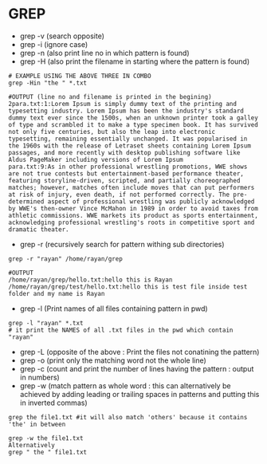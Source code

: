 # GREP
- grep -v (search opposite)
- grep -i (ignore case)
- grep -n (also print line no in which pattern is found)
- grep -H (also print the filename in starting where the pattern is found)
```
# EXAMPLE USING THE ABOVE THREE IN COMBO
grep -Hin "the " *.txt

#OUTPUT (line no and filename is printed in the begining)
2para.txt:1:Lorem Ipsum is simply dummy text of the printing and typesetting industry. Lorem Ipsum has been the industry's standard dummy text ever since the 1500s, when an unknown printer took a galley of type and scrambled it to make a type specimen book. It has survived not only five centuries, but also the leap into electronic typesetting, remaining essentially unchanged. It was popularised in the 1960s with the release of Letraset sheets containing Lorem Ipsum passages, and more recently with desktop publishing software like Aldus PageMaker including versions of Lorem Ipsum
para.txt:9:As in other professional wrestling promotions, WWE shows are not true contests but entertainment-based performance theater, featuring storyline-driven, scripted, and partially choreographed matches; however, matches often include moves that can put performers at risk of injury, even death, if not performed correctly. The pre-determined aspect of professional wrestling was publicly acknowledged by WWE's then-owner Vince McMahon in 1989 in order to avoid taxes from athletic commissions. WWE markets its product as sports entertainment, acknowledging professional wrestling's roots in competitive sport and dramatic theater.
```

- grep -r (recursively search for pattern withing sub directories)
```
grep -r "rayan" /home/rayan/grep

#OUTPUT
/home/rayan/grep/hello.txt:hello this is Rayan
/home/rayan/grep/test/hello.txt:hello this is test file inside test folder and my name is Rayan
```
- grep -l (Print names of all files containing pattern in pwd)
```
grep -l "rayan" *.txt
# it print the NAMES of all .txt files in the pwd which contain "rayan"
```
- grep -L (opposite of the above : Print the files not conatining the pattern)
- grep -o (print only the matching word not the whole line)
- grep -c (count and print the number of lines having the pattern : output in numbers)
- grep -w (match pattern as whole word : this can alternatively be achieved by adding leading or trailing spaces in patterns and putting this in inverted commas)
```
grep the file1.txt #it will also match 'others' because it contains 'the' in between

grep -w the file1.txt
Alternatively
grep " the " file1.txt

```
